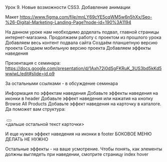 Урок 9. Новые возможности CSS3. Добавление анимации

Макет https://www.figma.com/file/mnLY69cYE5cqWM5w6n5hXx/Seo-%26-Digital-Marketing-Landing-Page?node-id=190%3A1194

На данном уроке нам необходимо доделать подвал, главной страницы интернет-магазина.
Продолжаем работу с проектом из прошлого урока
Добавляем весь контент подвала сайта
Создаём планшетную версию проекта
Создаем мобильную версию проекта
Добавляем эффекты наведения

Презентация с семинара: https://docs.google.com/presentation/d/1Axh72i0dSgFKRuK_3US3bd5kKd5wwiwL/edit#slide=id.p9

За остальными ссылками - в обсуждение семинара

Информация по эффектам наведения
Добавьте эффекты наведения на иконки в header
Добавьте эффект наведения или нажатия на кнопку Browse All Products
Добавьте эффект наведения на карточку в каталоге. Да поможет вам структура:

<article class="catalog_card">
<div class="catalog_card__img_wrapper">
<img>
<button value="add to cart">
</div>
<дальше остальной текст карточки>
</article>

И еще нужен эффект наведения на иконки в footer
БОКОВОЕ МЕНЮ ДЕЛАТЬ НЕ НУЖНО

Остальные эффекты - на ваше усмотрение. Чтобы понять, как элементы должны выглядеть при наведении, смотрите страницу index hover